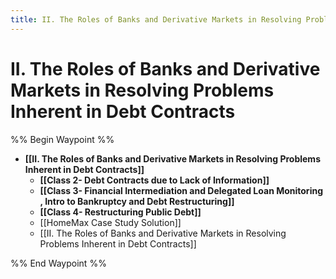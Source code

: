 ```yaml
---
title: II. The Roles of Banks and Derivative Markets in Resolving Problems Inherent in Debt Contracts
---
```


# II. The Roles of Banks and Derivative Markets in Resolving Problems Inherent in Debt Contracts

%% Begin Waypoint %%
- **[[II. The Roles of Banks and Derivative Markets in Resolving Problems Inherent in Debt Contracts]]**
	- **[[Class 2- Debt Contracts due to Lack of Information]]**
	- **[[Class 3- Financial Intermediation and Delegated Loan Monitoring , Intro to Bankruptcy and Debt Restructuring]]**
	- **[[Class 4- Restructuring Public Debt]]**
	- [[HomeMax Case Study Solution]]
	- [[II. The Roles of Banks and Derivative Markets in Resolving Problems Inherent in Debt Contracts]]

%% End Waypoint %%
